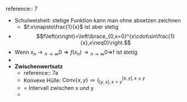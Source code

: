 reference:: 7

- Schulweisheit: stetige Funktion kann man ohne absetzen zeichnen
	- $f:x\mapsto\frac{1}{x}$ ist aber stetig
- $$f\left(x\right)=\left\lbrace_{0,x=0}^{x\cdot\sin\frac{1}{x},x\neq0}\right.$$
- Wenn $x_{n}\longrightarrow{}_{n\rightarrow\infty}0\Rightarrow f\left(x_{n}\right)\longrightarrow{}_{n\rightarrow\infty}0\Rightarrow$f ist stetig
-
- **Zwischenwertsatz**
	- reference:: 7a
	- Konvexe Hülle: $\text{Conv}\left\lbrace x,y\right\rbrace\coloneqq\left\lbrace_{\left\lbrack y,x\right\rbrack,x>y}^{\left\lbrack x,y\right\rbrack,x\leq y}\right.$
	- = Intervall zwischen x und y
	-